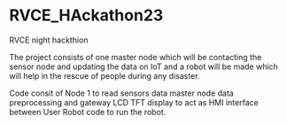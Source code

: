 # RVCE_HAckathon23
RVCE night hackthion


The project consists of one master node which will be contacting the sensor node and updating the data on IoT and a robot will be made which will help in the rescue of people during any disaster.

Code consit of Node 1 to read sensors data
master node data preprocessing and gateway
LCD TFT display to act as HMI interface between User
Robot code to run the robot.
